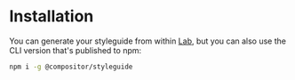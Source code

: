 # Installation

You can generate your styleguide from within [Lab](https://compositor.io/lab), but you can also use the CLI version that's published to npm:

```sh
npm i -g @compositor/styleguide
```
